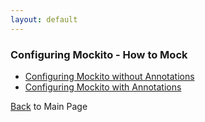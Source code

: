 ```yaml
---
layout: default
---
```


### Configuring Mockito - How to Mock

- [Configuring Mockito without Annotations](mockito-configuration-without-annotation)
- [Configuring Mockito with Annotations](mockito-configuration-without-annotation)

[Back](index) to Main Page
